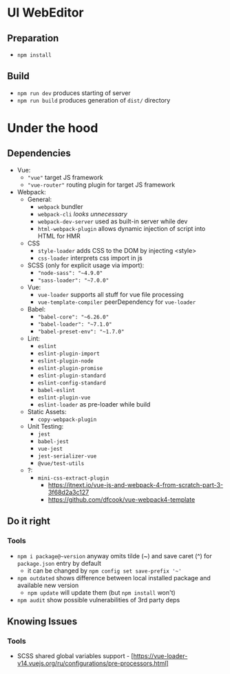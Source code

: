 # UI WebEditor

## Preparation
- `npm install`

## Build

- `npm run dev` produces starting of server
- `npm run build` produces generation of `dist/` directory

# Under the hood

## Dependencies

- Vue: 
    - `"vue"` target JS framework
    - `"vue-router"` routing plugin for target JS framework
- Webpack:
    - General:
        - `webpack` bundler
        - `webpack-cli` *looks unnecessary*
        - `webpack-dev-server` used as built-in server while dev
        - `html-webpack-plugin` allows dynamic injection of script into HTML for HMR
    - CSS
        - `style-loader` adds CSS to the DOM by injecting \<style\>
        - `css-loader` interprets css import in js
    - SCSS (only for explicit usage via import):
        - `"node-sass": "~4.9.0"`
        - `"sass-loader": "~7.0.0"`
    - Vue:
        - `vue-loader` supports all stuff for vue file processing
        - `vue-template-compiler` peerDependency for `vue-loader`
    - Babel:
        - `"babel-core": "~6.26.0"`
        - `"babel-loader": "~7.1.0"`
        - `"babel-preset-env": "~1.7.0"`
    - Lint:
        - `eslint`
        - `eslint-plugin-import`
        - `eslint-plugin-node`
        - `eslint-plugin-promise`
        - `eslint-plugin-standard`
        - `eslint-config-standard`
        - `babel-eslint`
        - `eslint-plugin-vue`
        - `eslint-loader` as pre-loader while build
    - Static Assets:
        - `copy-webpack-plugin`
    - Unit Testing:
        - `jest`
        - `babel-jest`
        - `vue-jest`
        - `jest-serializer-vue`
        - `@vue/test-utils`
    - ?:
        - `mini-css-extract-plugin` 
            - https://itnext.io/vue-js-and-webpack-4-from-scratch-part-3-3f68d2a3c127
            - https://github.com/dfcook/vue-webpack4-template

## Do it right

### Tools

- `npm i package@~version` anyway omits tilde (~) and save caret (^) for `package.json` entry by default
    - it can be changed by `npm config set save-prefix '~'`
- `npm outdated` shows difference between local installed package and available new version
    - `npm update` will update them (but `npm install` won't)
- `npm audit` show possible vulnerabilities of 3rd party deps

## Knowing Issues

### Tools

- SCSS shared global variables support - [https://vue-loader-v14.vuejs.org/ru/configurations/pre-processors.html]
